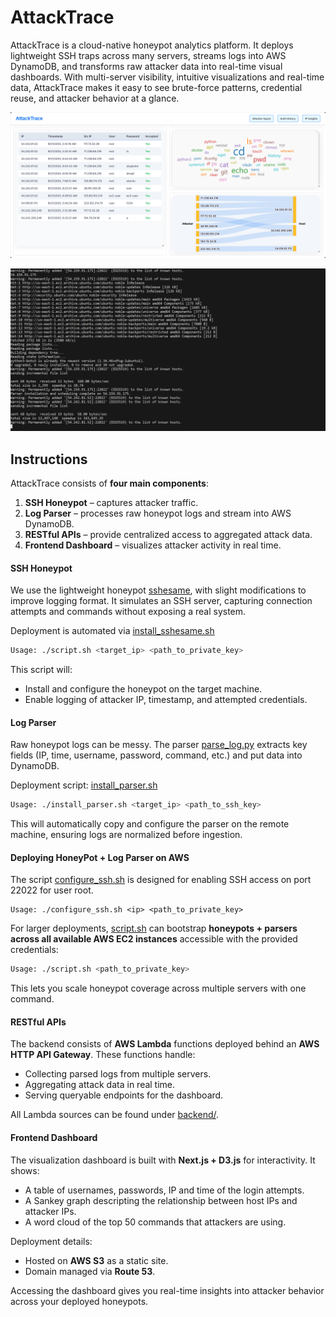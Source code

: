 # AttackTrace

AttackTrace is a cloud-native honeypot analytics platform. It deploys lightweight SSH traps across many servers, streams logs into AWS DynamoDB, and transforms raw attacker data into real-time visual dashboards. With multi-server visibility, intuitive visualizations and real-time data, AttackTrace makes it easy to see brute-force patterns, credential reuse, and attacker behavior at a glance.

![dashboard](pics/dashboard.png)

![deploy](pics/deploy.png)

## Instructions

AttackTrace consists of **four main components**:

1. **SSH Honeypot** – captures attacker traffic.
2. **Log Parser** – processes raw honeypot logs and stream into AWS DynamoDB.
3. **RESTful APIs** – provide centralized access to aggregated attack data.
4. **Frontend Dashboard** – visualizes attacker activity in real time.

#### SSH Honeypot

We use the lightweight honeypot [sshesame](https://github.com/jaksi/sshesame?utm_source=chatgpt.com), with slight modifications to improve logging format. It simulates an SSH server, capturing connection attempts and commands without exposing a real system.

Deployment is automated via [install_sshesame.sh](sshesame/install_sshesame.sh)

```bash
Usage: ./script.sh <target_ip> <path_to_private_key>
```

This script will:

- Install and configure the honeypot on the target machine.
- Enable logging of attacker IP, timestamp, and attempted credentials.

#### Log Parser

Raw honeypot logs can be messy. The parser [parse_log.py](sshesame/parse_log.py) extracts key fields (IP, time, username, password, command, etc.) and put data into DynamoDB.

Deployment script: [install_parser.sh](sshesame/install_parser.sh)

```bash
Usage: ./install_parser.sh <target_ip> <path_to_ssh_key>
```

This will automatically copy and configure the parser on the remote machine, ensuring logs are normalized before ingestion.

#### Deploying HoneyPot + Log Parser on AWS

The script [configure_ssh.sh](configure_ssh.sh) is designed for enabling SSH access on port 22022 for user root.

```
Usage: ./configure_ssh.sh <ip> <path_to_private_key>
```

For larger deployments, [script.sh](script.sh) can bootstrap **honeypots + parsers across all available AWS EC2 instances** accessible with the provided credentials:

```bash
Usage: ./script.sh <path_to_private_key>
```

This lets you scale honeypot coverage across multiple servers with one command.

#### RESTful APIs

The backend consists of **AWS Lambda** functions deployed behind an **AWS HTTP API Gateway**. These functions handle:

- Collecting parsed logs from multiple servers.
- Aggregating attack data in real time.
- Serving queryable endpoints for the dashboard.

All Lambda sources can be found under [backend/](backend/).

#### Frontend Dashboard

The visualization dashboard is built with **Next.js + D3.js** for interactivity. It shows:

- A table of usernames, passwords, IP and time of the login attempts.
- A Sankey graph descripting the relationship between host IPs and attacker IPs.
- A word cloud of the top 50 commands that attackers are using.

Deployment details:

- Hosted on **AWS S3** as a static site.
- Domain managed via **Route 53**.

Accessing the dashboard gives you real-time insights into attacker behavior across your deployed honeypots.

